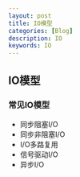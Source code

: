 ```yaml
---
layout: post
title: IO模型
categories: [Blog]
description: IO
keywords: IO
---
```


## IO模型

### 常见IO模型

- 同步阻塞I/O
- 同步非阻塞I/O
- I/O多路复用
- 信号驱动I/O
- 异步I/O
